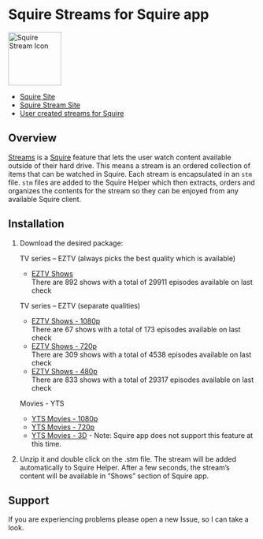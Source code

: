 # Squire Streams for Squire app

<img src="https://s3.amazonaws.com/Squire_Contents/sites+resources/github+streamers/stream_icon.png" width="108" height="108" alt="Squire Stream Icon"/>

- [Squire Site](http://www.squireapp.com)
- [Squire Stream Site](http://squireapp.com/features#streams)
- [User created streams for Squire](http://squirestreams.com/)

## Overview
[Streams](http://squireapp.com/features#streams) is a [Squire](http://www.squireapp.com) feature that lets the user watch content available outside of their hard drive. This means a stream is an ordered collection of items that can be watched in Squire. Each stream is encapsulated in an ```stm``` file. ```stm``` files are added to the Squire Helper which then extracts, orders and organizes the contents for the stream so they can be enjoyed from any available Squire client.

## Installation
1. Download the desired package:

    TV series – EZTV (always picks the best quality which is available)
    - [EZTV Shows](https://github.com/iharosi/Squire-Streams/releases/download/v0.2.1/eztv-shows.stm.zip)  
    There are 892 shows with a total of 29911 episodes available on last check

    TV series – EZTV (separate qualities)
    - [EZTV Shows - 1080p](https://github.com/iharosi/Squire-Streams/releases/download/v0.2.1/eztv-1080p-shows.stm.zip)  
    There are 67 shows with a total of 173 episodes available on last check
    - [EZTV Shows - 720p](https://github.com/iharosi/Squire-Streams/releases/download/v0.2.1/eztv-720p-shows.stm.zip)  
    There are 309 shows with a total of 4538 episodes available on last check
    - [EZTV Shows - 480p](https://github.com/iharosi/Squire-Streams/releases/download/v0.2.1/eztv-480p-shows.stm.zip)  
    There are 833 shows with a total of 29317 episodes available on last check

    Movies - YTS
    - [YTS Movies - 1080p](https://github.com/iharosi/Squire-Streams/releases/download/v0.2.1/yts-1080p-movies.stm.zip)
    - [YTS Movies - 720p](https://github.com/iharosi/Squire-Streams/releases/download/v0.2.1/yts-720p-movies.stm.zip)
    - [YTS Movies - 3D](https://github.com/iharosi/Squire-Streams/releases/download/v0.2.1/yts-3D-movies.stm.zip) - Note: Squire app does not support this feature at this time.

2. Unzip it and double click on the .stm file.
The stream will be added automatically to Squire Helper.
After a few seconds, the stream’s content will be available in “Shows” section of Squire app.

## Support
If you are experiencing problems please open a new Issue, so I can take a look.

